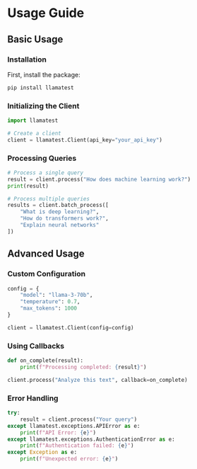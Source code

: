 # Usage Guide

## Basic Usage

### Installation

First, install the package:

```bash
pip install llamatest
```

### Initializing the Client

```python
import llamatest

# Create a client
client = llamatest.Client(api_key="your_api_key")
```

### Processing Queries

```python
# Process a single query
result = client.process("How does machine learning work?")
print(result)

# Process multiple queries
results = client.batch_process([
    "What is deep learning?",
    "How do transformers work?",
    "Explain neural networks"
])
```

## Advanced Usage

### Custom Configuration

```python
config = {
    "model": "llama-3-70b",
    "temperature": 0.7,
    "max_tokens": 1000
}

client = llamatest.Client(config=config)
```

### Using Callbacks

```python
def on_complete(result):
    print(f"Processing completed: {result}")

client.process("Analyze this text", callback=on_complete)
```

### Error Handling

```python
try:
    result = client.process("Your query")
except llamatest.exceptions.APIError as e:
    print(f"API Error: {e}")
except llamatest.exceptions.AuthenticationError as e:
    print(f"Authentication failed: {e}")
except Exception as e:
    print(f"Unexpected error: {e}")
```
